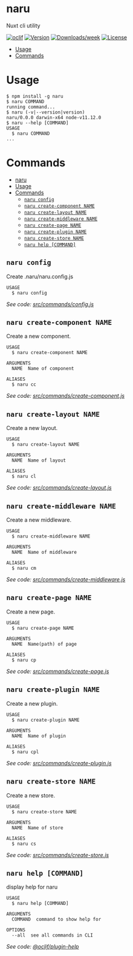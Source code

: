 naru
====

Nuxt cli utility

[![oclif](https://img.shields.io/badge/cli-oclif-brightgreen.svg)](https://oclif.io)
[![Version](https://img.shields.io/npm/v/naru.svg)](https://npmjs.org/package/naru)
[![Downloads/week](https://img.shields.io/npm/dw/naru.svg)](https://npmjs.org/package/naru)
[![License](https://img.shields.io/npm/l/naru.svg)](https://github.com/hota1024/naru/blob/master/package.json)

<!-- toc -->
* [Usage](#usage)
* [Commands](#commands)
<!-- tocstop -->
# Usage
<!-- usage -->
```sh-session
$ npm install -g naru
$ naru COMMAND
running command...
$ naru (-v|--version|version)
naru/0.0.0 darwin-x64 node-v11.12.0
$ naru --help [COMMAND]
USAGE
  $ naru COMMAND
...
```
<!-- usagestop -->
# Commands
<!-- commands -->
- [naru](#naru)
- [Usage](#usage)
- [Commands](#commands)
  - [`naru config`](#naru-config)
  - [`naru create-component NAME`](#naru-create-component-name)
  - [`naru create-layout NAME`](#naru-create-layout-name)
  - [`naru create-middleware NAME`](#naru-create-middleware-name)
  - [`naru create-page NAME`](#naru-create-page-name)
  - [`naru create-plugin NAME`](#naru-create-plugin-name)
  - [`naru create-store NAME`](#naru-create-store-name)
  - [`naru help [COMMAND]`](#naru-help-command)

## `naru config`

Create .naru/naru.config.js

```
USAGE
  $ naru config
```

_See code: [src/commands/config.js](https://github.com/hota1024/naru/blob/v0.0.0/src/commands/config.js)_

## `naru create-component NAME`

Create a new component.

```
USAGE
  $ naru create-component NAME

ARGUMENTS
  NAME  Name of component

ALIASES
  $ naru cc
```

_See code: [src/commands/create-component.js](https://github.com/hota1024/naru/blob/v0.0.0/src/commands/create-component.js)_

## `naru create-layout NAME`

Create a new layout.

```
USAGE
  $ naru create-layout NAME

ARGUMENTS
  NAME  Name of layout

ALIASES
  $ naru cl
```

_See code: [src/commands/create-layout.js](https://github.com/hota1024/naru/blob/v0.0.0/src/commands/create-layout.js)_

## `naru create-middleware NAME`

Create a new middleware.

```
USAGE
  $ naru create-middleware NAME

ARGUMENTS
  NAME  Name of middleware

ALIASES
  $ naru cm
```

_See code: [src/commands/create-middleware.js](https://github.com/hota1024/naru/blob/v0.0.0/src/commands/create-middleware.js)_

## `naru create-page NAME`

Create a new page.

```
USAGE
  $ naru create-page NAME

ARGUMENTS
  NAME  Name(path) of page

ALIASES
  $ naru cp
```

_See code: [src/commands/create-page.js](https://github.com/hota1024/naru/blob/v0.0.0/src/commands/create-page.js)_

## `naru create-plugin NAME`

Create a new plugin.

```
USAGE
  $ naru create-plugin NAME

ARGUMENTS
  NAME  Name of plugin

ALIASES
  $ naru cpl
```

_See code: [src/commands/create-plugin.js](https://github.com/hota1024/naru/blob/v0.0.0/src/commands/create-plugin.js)_

## `naru create-store NAME`

Create a new store.

```
USAGE
  $ naru create-store NAME

ARGUMENTS
  NAME  Name of store

ALIASES
  $ naru cs
```

_See code: [src/commands/create-store.js](https://github.com/hota1024/naru/blob/v0.0.0/src/commands/create-store.js)_

## `naru help [COMMAND]`

display help for naru

```
USAGE
  $ naru help [COMMAND]

ARGUMENTS
  COMMAND  command to show help for

OPTIONS
  --all  see all commands in CLI
```

_See code: [@oclif/plugin-help](https://github.com/oclif/plugin-help/blob/v2.1.6/src/commands/help.ts)_
<!-- commandsstop -->
